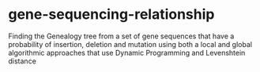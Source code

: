 # gene-sequencing-relationship
Finding the Genealogy tree from a set of gene sequences that have a probability of insertion, deletion and mutation using both a local and global algorithmic approaches that use Dynamic Programming and Levenshtein distance
